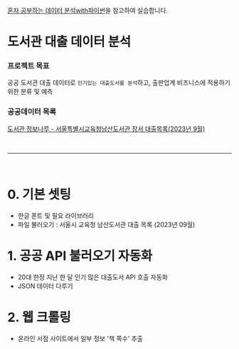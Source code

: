 [혼자 공부하는 데이터 분석with파이썬](https://github.com/rickiepark/hg-da)을 참고하여 실습합니다.

# 도서관 대출 데이터 분석

### 프로젝트 목표
공공 도서관 대출 데이터로 `인기있는 대출도서를 분석`하고, 출판업계 비즈니스에 적용하기 위한 분류 및 예측 

### 공공데이터 목록 
[도서관 정보나루 - 서울특별시교육청남산도서관 장서 대출목록(2023년 9월)](https://data4library.kr/openDataV)

<br>

--- 

<br>

# 0. 기본 셋팅
- 한글 폰트 및 필요 라이브러리
- 파일 불러오기 : 서울시 교육청 남산도서관 대출 목록 (2023년 09월)

# 1. 공공 API 불러오기 자동화
- 20대 한정 지난 한 달 인기 많은 대출도서 API 호출 자동화
- JSON 데이터 다루기 

# 2. 웹 크롤링
- 온라인 서점 사이트에서 일부 정보 '책 쪽수' 추출
  
<br>


